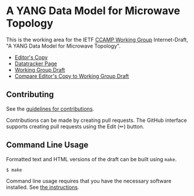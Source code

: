 # A YANG Data Model for Microwave Topology

This is the working area for the IETF [CCAMP Working Group](https://datatracker.ietf.org/wg/ccamp/documents/) Internet-Draft, "A YANG Data Model for Microwave Topology".

* [Editor's Copy](https://ietf-ccamp-wg.github.io/draft-ietf-ccamp-mw-topo-yang/#go.draft-ietf-ccamp-mw-topo-yang.html)
* [Datatracker Page](https://datatracker.ietf.org/doc/draft-ietf-ccamp-mw-topo-yang)
* [Working Group Draft](https://datatracker.ietf.org/doc/html/draft-ietf-ccamp-mw-topo-yang)
* [Compare Editor's Copy to Working Group Draft](https://ietf-ccamp-wg.github.io/draft-ietf-ccamp-mw-topo-yang/#go.draft-ietf-ccamp-mw-topo-yang.diff)


## Contributing

See the
[guidelines for contributions](https://github.com/ietf-ccamp-wg/draft-ietf-ccamp-mw-topo-yang/blob/main/CONTRIBUTING.md).

Contributions can be made by creating pull requests.
The GitHub interface supports creating pull requests using the Edit (✏) button.


## Command Line Usage

Formatted text and HTML versions of the draft can be built using `make`.

```sh
$ make
```

Command line usage requires that you have the necessary software installed.  See
[the instructions](https://github.com/martinthomson/i-d-template/blob/main/doc/SETUP.md).

